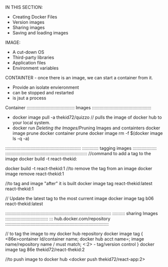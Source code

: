 IN THIS SECTION: 
- Creating Docker Files
- Version images
- Sharing images
- Saving and loading images

IMAGE:

* A cut-down OS
* Third-party libraries
* Application files
* Environment variables

CONTAINTER - once there is an image, we can start a container from it.

* Provide an isolate envieronment
* can be stopped and restarted
* is jsut a process

Container
:::::::::::::::::::::::::::::::::::::: Images :::::::::::::::::::::::::::::::::::::::::::::::
* docker image pull -a thekid72/quizzo // pulls the image of docker hub to your local system.
* docker run 
*Deleting the Images*/Pruning Images and containters
docker image prune
docker container prune
docker image rm -f $(docker image ls -q -a)

::::::::::::::::::::::::::::::::::::::::::::::::::::::::::::
::::::::::::: tagging images :::::::::::::::::::
:::::::::::::::::::::::::::::::::::::::::::::::::::::::::::::::::
//command to add a tag to the image
docker build -t react-thekid:<tag>

docker build -t react-thekid:1
//to remove the tag  from an image
docker image remove react-thekid:1

//to tag and image "after" it is built
docker image tag react-thekid:latest react-thekid:1

// Update the latest tag to the most current image
docker image tag b06 react-thekid:latest

::::::::::::::::::::::::::::::::::::::::::::::::::::::::::::::::::::::::::::::::::::
:::::::::: sharing Images ::::::::::::::::::::::::::::::::::
::: hub.docker.com/repository
::::::::::::::::::::::::::::::::::::::::::::::::::::::::::::::::::::::::::::::::::

// to tag the image to my docker hub repository
docker image tag
{
<86e>container Id/container name;
docker hub acct name=<thekid72>;
<react-app>image name/repository name / must match;
<:2> - tag/version control
}
docker image tag 86e thekid72/react-thekid:2

//to push image to docker hub
<docker push thekid72/react-app:2>











